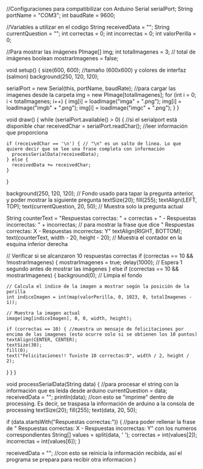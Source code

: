 //Configuraciones para compatibilizar con Arduino
Serial serialPort;
String portName = "COM3";
int baudRate = 9600;

//Variables a utilizar en el codigo
String receivedData = "";
String currentQuestion = "";
int correctas = 0;
int incorrectas = 0;
int valorPerilla = 0;

//Para mostrar las imágenes
PImage[] img;
int totalImagenes = 3; // total de imágenes
boolean mostrarImagenes = false;

void setup() {
  size(600, 600); //tamaño (600x600) y colores de interfaz (salmon)
  background(250, 120, 120);
  
  serialPort = new Serial(this, portName, baudRate); //para cargar las imagenes desde la carpeta
  img = new PImage[totalImagenes];
  for (int i = 0; i < totalImagenes; i++) {
    img[i] = loadImage("imga" + ".png");
    img[i] = loadImage("imgb" + ".png");
    img[i] = loadImage("imgc" + ".png");
  }
}

void draw() {
  while (serialPort.available() > 0) { //si el serialport está disponible
    char receivedChar = serialPort.readChar(); //leer información que proporciona
    
    if (receivedChar == '\n') { // "\n" es un salto de linea. Lo que quiere decir que se lee una frase completa con información
      processSerialData(receivedData);
    } else {
      receivedData += receivedChar;
    }
  }
  
  background(250, 120, 120); // Fondo usado para tapar la pregunta anterior, y poder mostrar la siguiente pregunta
  textSize(20);
  fill(255);
  textAlign(LEFT, TOP);
  text(currentQuestion, 20, 50); // Muestra solo la pregunta actual
  
  String counterText = "Respuestas correctas: " + correctas + " - Respuestas incorrectas: " + incorrectas; // para mostrar la frase que dice " Respuestas correctas: X - Respuestas incorrectas: Y"
  textAlign(RIGHT, BOTTOM);
  text(counterText, width - 20, height - 20); // Muestra el contador en la esquina inferior derecha
  
  // Verificar si se alcanzaron 10 respuestas correctas
  if (correctas == 10 && !mostrarImagenes) {
    mostrarImagenes = true;
    delay(1000); // Espera 1 segundo antes de mostrar las imágenes
  } else if (correctas == 10 && mostrarImagenes) {
    background(0); // Limpia el fondo
    
    // Calcula el índice de la imagen a mostrar según la posición de la perilla
    int indiceImagen = int(map(valorPerilla, 0, 1023, 0, totalImagenes - 1));
    
    // Muestra la imagen actual
    image(img[indiceImagen], 0, 0, width, height);
    
    if (correctas == 10) { //muestra un mensaje de felicitaciones por encima de las imagenes (esto ocurre solo si se obtienen los 10 puntos)
    textAlign(CENTER, CENTER);
    textSize(30);
    fill(0); 
    text("Felicitaciones!! Tuviste 10 correctas:D", width / 2, height / 2);
  }
  }
}

void processSerialData(String data) { //para procesar el string con la información que es leida desde arduino
  currentQuestion = data;
  receivedData = "";
  println(data); //con esto se "imprime" dentro de processing. Es decir, se traspasa la información de arduino a la consola de processing
  textSize(20);
  fill(255);
  text(data, 20, 50);
  
  if (data.startsWith("Respuestas correctas:")) { //para poder rellenar la frase de " Respuestas correctas: X - Respuestas incorrectas: Y" con los numeros correspondientes
    String[] values = split(data, ' ');
    correctas = int(values[2]);
    incorrectas = int(values[6]);
  }
  
  receivedData = ""; //con esto se reinicia la información recibida, así el programa se prepara para recibir otra informacion
}
